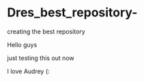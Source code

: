 # Dres_best_repository-
creating the best repository 

Hello guys 

just testing this out now 

I love Audrey (:
